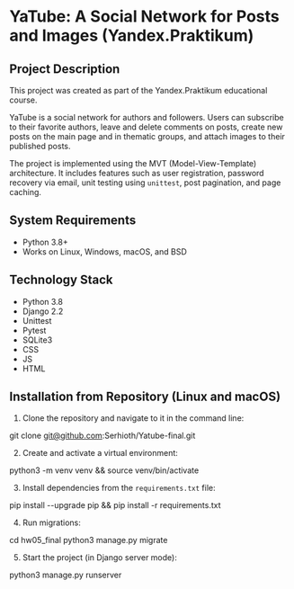 # YaTube: A Social Network for Posts and Images (Yandex.Praktikum)

## Project Description
This project was created as part of the Yandex.Praktikum educational course.

YaTube is a social network for authors and followers. Users can subscribe to their favorite authors, leave and delete comments on posts, create new posts on the main page and in thematic groups, and attach images to their published posts.

The project is implemented using the MVT (Model-View-Template) architecture. It includes features such as user registration, password recovery via email, unit testing using `unittest`, post pagination, and page caching.

## System Requirements
- Python 3.8+
- Works on Linux, Windows, macOS, and BSD

## Technology Stack
- Python 3.8
- Django 2.2
- Unittest
- Pytest
- SQLite3
- CSS
- JS
- HTML

## Installation from Repository (Linux and macOS)
1. Clone the repository and navigate to it in the command line:

git clone git@github.com:Serhioth/Yatube-final.git


2. Create and activate a virtual environment:

python3 -m venv venv && source venv/bin/activate


3. Install dependencies from the `requirements.txt` file:

pip install --upgrade pip && pip install -r requirements.txt


4. Run migrations:

cd hw05_final python3 manage.py migrate


5. Start the project (in Django server mode):

python3 manage.py runserver
